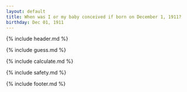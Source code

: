 ```yaml
---
layout: default
title: When was I or my baby conceived if born on December 1, 1911?
birthday: Dec 01, 1911
---
```


{% include header.md %}

{% include guess.md %}

{% include calculate.md %}

{% include safety.md %}

{% include footer.md %}



